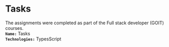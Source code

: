 # Tasks
The assignments were completed as part of the Full stack developer (GOIT) courses. <br>
<b>`Name:`</b> Tasks<br>
<b>`Technologies:`</b> TypesScript
